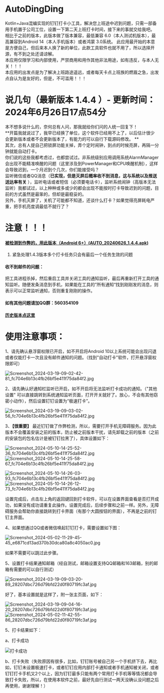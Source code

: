# AutoDingDing

Kotlin+Java混编实现的钉钉打卡小工具，解决您上班途中迟到问题，只需一部备用手机置于公司工位，设置一下第二天上班打卡时间，接下来的事就交给我吧。  
相比于之前的版本，此版本做了版本兼容，最低兼容 6.0（本人测试机版本），最高兼容到Android 14（本人手机版本）或者鸿蒙
3.0系统。
此应用最开始的本意是方便自己，但后来本人换了新的单位，此款工具软件也就不用了，所以选择开源，有不到之处还请谅解。  
本应用仅限学习和内部使用，严禁商用和用作其他非法用途，如有违反，与本人无关！！！  
本应用的出发点是为了解决上班路途遥远，或者每天卡点上班族的燃眉之急，出发点自认为是友好的，但是，不可滥用！！！

# 说几句（最新版本 1.4.4 ）- 更新时间：2024年6月26日17点54分

本不想多说什么的，奈何总有人问，那我就给你们问的人统一回复下！  
**开篇我就说过了，我早已经换了单位，这个软件已经用不上了，以后估计很少会更新版本或者不会更新版本了，有能力的可以自行下载源码修改。
**  
其次，总有人提自己把锁屏功能关掉，弄个定时闹钟，到点的时候亮屏，再隔一分钟就能自动打卡。  
你们说的这些我都考虑过，也都尝试过。非系统级别应用调用系统AlarmManager会出现不能精准唤醒的问题（这里涉及到PowerManager和CPU唤醒机制），这样会导致迟到，一个月迟到个几次，你们能接受吗？  
监听微信或者QQ消息（**已实现，但是灭屏后概率收不到消息，这与系统以及推送送达率有关**
），监听电话或者短信（必须要电话卡），监听系统闹钟（高版本无法监听）我都试过，以上种种或多或少的都会出现不能按时打卡导致迟到的问题，目前的方式虽然是最笨的，但却是最稳妥的。  
另外，手机灭屏了，关机了可能都不知道，还谈什么打卡？如果觉得亮屏耗电严重，把手机亮度调最低不就行了？

# 注意！！！

#### [被检测到作弊的，用此版本（Android 6+）(AUTO_20240626_1.4.4.apk)](apk/auto/release/AUTO_20240626_1.4.4.apk)

1. 紧急处理1.4.3版本多个打卡任务只会有最后一个任务生效的问题

#### 收不到邮件的问题：

把工具进程杀掉，然后重启工具并关闭工具的通知监听，最后再重新打开工具的通知监听。随便发条消息到手机，如果能在工具的”所有通知“找到刚刚发的消息，则表示可以正常监听通知，否则重复刚刚的操作。

#### 如有其他问题请加QQ群：560354109

#### [历史版本点这里](apk/history)

# 使用注意事项：

1、请先确认悬浮窗权限已开启，如不开启将Android
10以上系统可能会出现闪退或者仅能打卡一次且没有邮件通知的问题。（找到"自动打卡"软件，打开悬浮窗权限即可）

![Screenshot_2024-03-19-09-02-42-81_fc704e6b13c4fb26bf5e411f75da84f2.jpg](appImage/Screenshot_2024-03-19-09-02-42-81_fc704e6b13c4fb26bf5e411f75da84f2.jpg)

2、请先确认好通知栏监听已开启，如不开启将无法监听打卡成功的通知。（"其他设置"
可以直接跳转到系统通知监听页面，打开开关就好了。放心，不会有其他窃密小动作），然后设置钉钉设置为“极速打卡”。

![Screenshot_2024-03-19-09-03-02-56_fc704e6b13c4fb26bf5e411f75da84f2.jpg](appImage/Screenshot_2024-03-19-09-03-02-56_fc704e6b13c4fb26bf5e411f75da84f2.jpg)

3、**【很重要】**
最近钉钉做了作弊检测，所以，需要打开手机无障碍服务。因为此版本不会覆盖安装之前的版本，防止被之前版本干扰，请先卸载之前的版本（之前的安装包的包名估计是被钉钉拉黑了），具体设置如下：

![Screenshot_2024-05-10-14-25-52-36_fc704e6b13c4fb26bf5e411f75da84f2.jpg](appImage/Screenshot_2024-05-10-14-25-52-36_fc704e6b13c4fb26bf5e411f75da84f2.jpg)
![Screenshot_2024-05-10-14-25-58-67_fc704e6b13c4fb26bf5e411f75da84f2.jpg](appImage/Screenshot_2024-05-10-14-25-58-67_fc704e6b13c4fb26bf5e411f75da84f2.jpg)

![Screenshot_2024-05-10-14-26-03-93_fc704e6b13c4fb26bf5e411f75da84f2.jpg](appImage/Screenshot_2024-05-10-14-26-03-93_fc704e6b13c4fb26bf5e411f75da84f2.jpg)
![Screenshot_2024-05-10-14-26-12-73_fc704e6b13c4fb26bf5e411f75da84f2.jpg](appImage/Screenshot_2024-05-10-14-26-12-73_fc704e6b13c4fb26bf5e411f75da84f2.jpg)

设置完成后，点击左上角的返回键回到打卡软件，可以在设置界面查看是否打开成功，如果没有成功请重复此操作。设置完成后，后续步骤和之前一样。另外，无障碍服务会帮助你直接跳转到打卡界面（有那个大圆按钮的界面），不再是之前的钉钉主界面。

4、如果想通过QQ或者微信唤起钉钉打卡，需要设置如下图：

![Screenshot_2024-05-02-11-29-45-45_e6871cd13ad370b30dca80a8c4050ac0.jpg](appImage/Screenshot_2024-05-02-11-29-45-45_e6871cd13ad370b30dca80a8c4050ac0.jpg)

如果不需要可以跳过此步骤。

5、设置打卡结果通知邮箱（经自测试，邮箱设置支持QQ邮箱和163邮箱，别的邮箱有需要的可以自行测试）

![Screenshot_2024-03-19-09-03-20-89_28207dbc726d79bfd22d0f80719fc3af.jpg](appImage/Screenshot_2024-03-19-09-03-20-89_28207dbc726d79bfd22d0f80719fc3af.jpg)

好了，基本设置就是这样了，附一张主页面，如下：

![Screenshot_2024-03-19-09-04-16-20_28207dbc726d79bfd22d0f80719fc3af.jpg](appImage/Screenshot_2024-03-19-09-04-16-20_28207dbc726d79bfd22d0f80719fc3af.jpg)
![Screenshot_2024-05-02-11-42-55-86_28207dbc726d79bfd22d0f80719fc3af.jpg](appImage/Screenshot_2024-05-02-11-42-55-86_28207dbc726d79bfd22d0f80719fc3af.jpg)

5、打卡结果如下：

a、打卡成功

![打卡成功](appImage/6.png)

b、打卡失败（失败原因有很多，比如，钉钉账号被自己另一个手机挤下去，再比如，钉钉未设置极速打卡，或者钉钉应用内部打卡通知或者手机通知被关闭，或者钉钉打卡手机又2个以上，因为钉钉最多只能有两个常用打卡手机等等情况都会导致打卡失败，所以，在使用本软件之前，最好先自行测试一两天没确认没问题之后再使用，谢谢理解！）
